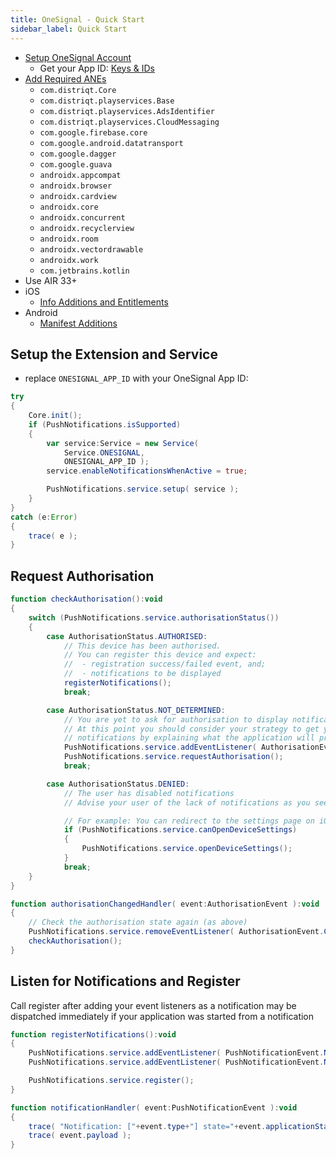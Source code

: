 ```yaml
---
title: OneSignal - Quick Start
sidebar_label: Quick Start
---
```


- [Setup OneSignal Account](https://onesignal.com)
  - Get your App ID: [Keys & IDs](https://documentation.onesignal.com/docs/accounts-and-keys#section-app-id)
- [Add Required ANEs](onesignal.md#required-anes)
  - `com.distriqt.Core`
  - `com.distriqt.playservices.Base`
  - `com.distriqt.playservices.AdsIdentifier`
  - `com.distriqt.playservices.CloudMessaging`
  - `com.google.firebase.core`
  - `com.google.android.datatransport`
  - `com.google.dagger`
  - `com.google.guava`
  - `androidx.appcompat`
  - `androidx.browser`
  - `androidx.cardview`
  - `androidx.core`
  - `androidx.concurrent`
  - `androidx.recyclerview`
  - `androidx.room`
  - `androidx.vectordrawable`
  - `androidx.work`
  - `com.jetbrains.kotlin`
- Use AIR 33+
- iOS
  - [Info Additions and Entitlements](onesignal.md#info-additions-and-entitlements)
- Android
  - [Manifest Additions](onesignal.md#manifest-additions)

## Setup the Extension and Service

- replace `ONESIGNAL_APP_ID` with your OneSignal App ID:

```actionscript
try
{
    Core.init();
    if (PushNotifications.isSupported)
    {
        var service:Service = new Service(
            Service.ONESIGNAL,
            ONESIGNAL_APP_ID );
        service.enableNotificationsWhenActive = true;

        PushNotifications.service.setup( service );
    }
}
catch (e:Error)
{
    trace( e );
}
```

## Request Authorisation

```actionscript
function checkAuthorisation():void
{
    switch (PushNotifications.service.authorisationStatus())
    {
        case AuthorisationStatus.AUTHORISED:
            // This device has been authorised.
            // You can register this device and expect:
            //	- registration success/failed event, and;
            // 	- notifications to be displayed
            registerNotifications();
            break;

        case AuthorisationStatus.NOT_DETERMINED:
            // You are yet to ask for authorisation to display notifications
            // At this point you should consider your strategy to get your user to authorise
            // notifications by explaining what the application will provide
            PushNotifications.service.addEventListener( AuthorisationEvent.CHANGED, authorisationChangedHandler );
            PushNotifications.service.requestAuthorisation();
            break;

        case AuthorisationStatus.DENIED:
            // The user has disabled notifications
            // Advise your user of the lack of notifications as you see fit

            // For example: You can redirect to the settings page on iOS
            if (PushNotifications.service.canOpenDeviceSettings)
            {
                PushNotifications.service.openDeviceSettings();
            }
            break;
    }
}

function authorisationChangedHandler( event:AuthorisationEvent ):void
{
    // Check the authorisation state again (as above)
    PushNotifications.service.removeEventListener( AuthorisationEvent.CHANGED, authorisationChangedHandler );
    checkAuthorisation();
}
```

## Listen for Notifications and Register

Call register after adding your event listeners as a notification may be dispatched immediately if
your application was started from a notification

```actionscript
function registerNotifications():void
{
    PushNotifications.service.addEventListener( PushNotificationEvent.NOTIFICATION, notificationHandler );
    PushNotifications.service.addEventListener( PushNotificationEvent.NOTIFICATION_SELECTED, notificationHandler );

    PushNotifications.service.register();
}

function notificationHandler( event:PushNotificationEvent ):void
{
    trace( "Notification: ["+event.type+"] state="+event.applicationState+" startup="+event.startup );
    trace( event.payload );
}
```
